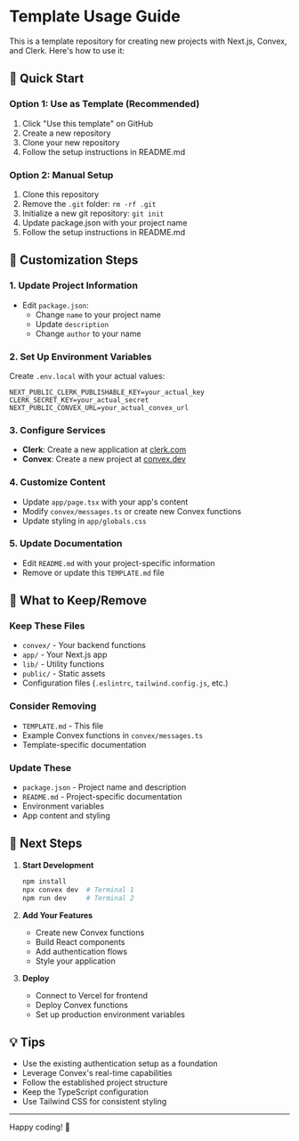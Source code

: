 # Template Usage Guide

This is a template repository for creating new projects with Next.js, Convex, and Clerk. Here's how to use it:

## 🚀 Quick Start

### Option 1: Use as Template (Recommended)
1. Click "Use this template" on GitHub
2. Create a new repository
3. Clone your new repository
4. Follow the setup instructions in README.md

### Option 2: Manual Setup
1. Clone this repository
2. Remove the `.git` folder: `rm -rf .git`
3. Initialize a new git repository: `git init`
4. Update package.json with your project name
5. Follow the setup instructions in README.md

## 🔧 Customization Steps

### 1. Update Project Information
- Edit `package.json`:
  - Change `name` to your project name
  - Update `description`
  - Change `author` to your name

### 2. Set Up Environment Variables
Create `.env.local` with your actual values:
```env
NEXT_PUBLIC_CLERK_PUBLISHABLE_KEY=your_actual_key
CLERK_SECRET_KEY=your_actual_secret
NEXT_PUBLIC_CONVEX_URL=your_actual_convex_url
```

### 3. Configure Services
- **Clerk**: Create a new application at [clerk.com](https://clerk.com)
- **Convex**: Create a new project at [convex.dev](https://convex.dev)

### 4. Customize Content
- Update `app/page.tsx` with your app's content
- Modify `convex/messages.ts` or create new Convex functions
- Update styling in `app/globals.css`

### 5. Update Documentation
- Edit `README.md` with your project-specific information
- Remove or update this `TEMPLATE.md` file

## 📁 What to Keep/Remove

### Keep These Files
- `convex/` - Your backend functions
- `app/` - Your Next.js app
- `lib/` - Utility functions
- `public/` - Static assets
- Configuration files (`.eslintrc`, `tailwind.config.js`, etc.)

### Consider Removing
- `TEMPLATE.md` - This file
- Example Convex functions in `convex/messages.ts`
- Template-specific documentation

### Update These
- `package.json` - Project name and description
- `README.md` - Project-specific documentation
- Environment variables
- App content and styling

## 🎯 Next Steps

1. **Start Development**
   ```bash
   npm install
   npx convex dev  # Terminal 1
   npm run dev     # Terminal 2
   ```

2. **Add Your Features**
   - Create new Convex functions
   - Build React components
   - Add authentication flows
   - Style your application

3. **Deploy**
   - Connect to Vercel for frontend
   - Deploy Convex functions
   - Set up production environment variables

## 💡 Tips

- Use the existing authentication setup as a foundation
- Leverage Convex's real-time capabilities
- Follow the established project structure
- Keep the TypeScript configuration
- Use Tailwind CSS for consistent styling

---

Happy coding! 🚀
